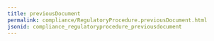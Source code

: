 ```yaml
---
title: previousDocument
permalink: compliance/RegulatoryProcedure.previousDocument.html
jsonid: compliance_regulatoryprocedure_previousdocument
---
```


